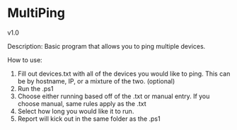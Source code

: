 # MultiPing
v1.0

Description:
Basic program that allows you to ping multiple devices.


How to use:
1. Fill out devices.txt with all of the devices you would like to ping. This can be by hostname, IP, or a mixture of the two. (optional)
2. Run the .ps1
3. Choose either running based off of the .txt or manual entry. If you choose manual, same rules apply as the .txt
4. Select how long you would like it to run.
5. Report will kick out in the same folder as the .ps1
